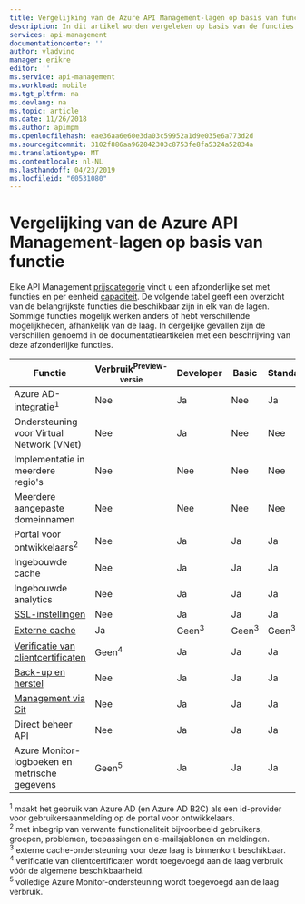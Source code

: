 ```yaml
---
title: Vergelijking van de Azure API Management-lagen op basis van functie | Microsoft Docs
description: In dit artikel worden vergeleken op basis van de functies van API Management-categorieën.
services: api-management
documentationcenter: ''
author: vladvino
manager: erikre
editor: ''
ms.service: api-management
ms.workload: mobile
ms.tgt_pltfrm: na
ms.devlang: na
ms.topic: article
ms.date: 11/26/2018
ms.author: apimpm
ms.openlocfilehash: eae36aa6e60e3da03c59952a1d9e035e6a773d2d
ms.sourcegitcommit: 3102f886aa962842303c8753fe8fa5324a52834a
ms.translationtype: MT
ms.contentlocale: nl-NL
ms.lasthandoff: 04/23/2019
ms.locfileid: "60531080"
---
```

# <a name="feature-based-comparison-of-the-azure-api-management-tiers"></a>Vergelijking van de Azure API Management-lagen op basis van functie

Elke API Management [prijscategorie](https://aka.ms/apimpricing) vindt u een afzonderlijke set met functies en per eenheid [capaciteit](api-management-capacity.md). De volgende tabel geeft een overzicht van de belangrijkste functies die beschikbaar zijn in elk van de lagen. Sommige functies mogelijk werken anders of hebt verschillende mogelijkheden, afhankelijk van de laag. In dergelijke gevallen zijn de verschillen genoemd in de documentatieartikelen met een beschrijving van deze afzonderlijke functies.

| Functie                                                                                      | Verbruik<sup>Preview-versie</sup> | Developer      | Basic          | Standard       | Premium        |
| -------------------------------------------------------------------------------------------- | ----------------------------- | -------------- | -------------- | -------------- | -------------- |
| Azure AD-integratie<sup>1</sup>                                                             | Nee                            | Ja            | Nee             | Ja            | Ja            |
| Ondersteuning voor Virtual Network (VNet)                                                               | Nee                            | Ja            | Nee             | Nee             | Ja            |
| Implementatie in meerdere regio's                                                                      | Nee                            | Nee             | Nee             | Nee             | Ja            |
| Meerdere aangepaste domeinnamen                                                                 | Nee                            | Nee             | Nee             | Nee             | Ja            |
| Portal voor ontwikkelaars<sup>2</sup>                                                                 | Nee                            | Ja            | Ja            | Ja            | Ja            |
| Ingebouwde cache                                                                               | Nee                            | Ja            | Ja            | Ja            | Ja            |
| Ingebouwde analytics                                                                           | Nee                            | Ja            | Ja            | Ja            | Ja            |
| [SSL-instellingen](api-management-howto-manage-protocols-ciphers.md)                             | Nee                            | Ja            | Ja            | Ja            | Ja            |
| [Externe cache](https://aka.ms/apimbyoc)                                                    | Ja                           | Geen<sup>3</sup> | Geen<sup>3</sup> | Geen<sup>3</sup> | Geen<sup>3</sup> |
| [Verificatie van clientcertificaten](api-management-howto-mutual-certificates-for-clients.md) | Geen<sup>4</sup>                | Ja            | Ja            | Ja            | Ja            |
| [Back-up en herstel](api-management-howto-disaster-recovery-backup-restore.md)               | Nee                            | Ja            | Ja            | Ja            | Ja            |
| [Management via Git](api-management-configuration-repository-git.md)                        | Nee                            | Ja            | Ja            | Ja            | Ja            |
| Direct beheer API                                                                        | Nee                            | Ja            | Ja            | Ja            | Ja            |
| Azure Monitor-logboeken en metrische gegevens                                                               | Geen<sup>5</sup>                | Ja            | Ja            | Ja            | Ja            |

<sup>1</sup> maakt het gebruik van Azure AD (en Azure AD B2C) als een id-provider voor gebruikersaanmelding op de portal voor ontwikkelaars.<br/>
<sup>2</sup> met inbegrip van verwante functionaliteit bijvoorbeeld gebruikers, groepen, problemen, toepassingen en e-mailsjablonen en meldingen.<br/>
<sup>3</sup> externe cache-ondersteuning voor deze laag is binnenkort beschikbaar.<br/>
<sup>4</sup> verificatie van clientcertificaten wordt toegevoegd aan de laag verbruik vóór de algemene beschikbaarheid.<br/>
<sup>5</sup> volledige Azure Monitor-ondersteuning wordt toegevoegd aan de laag verbruik.
